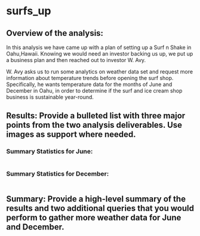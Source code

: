 # surfs_up

## Overview of the analysis: 

In this analysis we have came up with a plan of setting up a Surf n Shake in Oahu,Hawaii. Knowing we would need an investor backing us up, we put up a business plan and then reached out to investor W. Avy. 

W. Avy asks us to run some analytics on weather data set and request more information about temperature trends before opening the surf shop. Specifically, he wants temperature data for the months of June and December in Oahu, in order to determine if the surf and ice cream shop business is sustainable year-round.

## Results: Provide a bulleted list with three major points from the two analysis deliverables. Use images as support where needed.

### Summary Statistics for June:

![]()


### Summary Statistics for December:

![]()

## Summary: Provide a high-level summary of the results and two additional queries that you would perform to gather more weather data for June and December.
